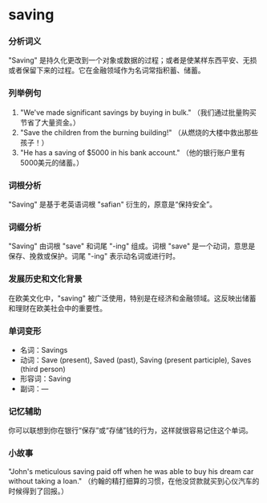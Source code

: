 # saving

### 分析词义

  

"Saving" 是持久化更改到一个对象或数据的过程；或者是使某样东西平安、无损或者保留下来的过程。它在金融领域作为名词常指积蓄、储蓄。

  

### 列举例句

  

1.  "We've made significant savings by buying in bulk." （我们通过批量购买节省了大量资金。）
2.  "Save the children from the burning building!" （从燃烧的大楼中救出那些孩子！）
3.  "He has a saving of $5000 in his bank account." （他的银行账户里有5000美元的储蓄。）

  

### 词根分析

  

"Saving" 是基于老英语词根 "safian" 衍生的，原意是“保持安全”。

  

### 词缀分析

  

"Saving" 由词根 "save" 和词尾 "-ing" 组成。词根 "save" 是一个动词，意思是保存、挽救或保护。词尾 "-ing" 表示动名词或进行时。

  

### 发展历史和文化背景

  

在欧美文化中，"saving" 被广泛使用，特别是在经济和金融领域。这反映出储蓄和理财在欧美社会中的重要性。

  

### 单词变形

  

*   名词：Savings
*   动词：Save (present), Saved (past), Saving (present participle), Saves (third person)
*   形容词：Saving
*   副词：—

  

### 记忆辅助

  

你可以联想到你在银行“保存”或“存储”钱的行为，这样就很容易记住这个单词。

  

### 小故事

  

"John's meticulous saving paid off when he was able to buy his dream car without taking a loan." （约翰的精打细算的习惯，在他没贷款就买到心仪汽车的时候得到了回报。）
